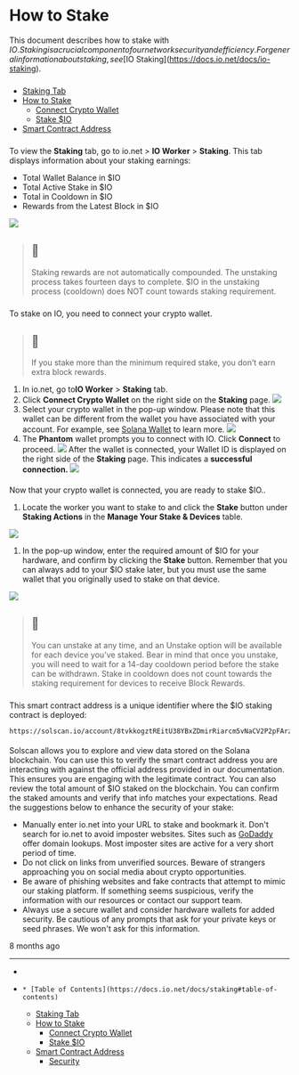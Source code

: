 # How to Stake
This document describes how to stake with $IO. Staking is a crucial component of our network security and efficiency. For general information about staking, see [$IO Staking](https://docs.io.net/docs/io-staking).
### [](https://docs.io.net/docs/staking#table-of-contents)
  * [Staking Tab](https://docs.io.net/docs/staking#staking-tab)
  * [How to Stake](https://docs.io.net/docs/staking#how-to-stake)
    * [Connect Crypto Wallet](https://docs.io.net/docs/staking#connect-crypto-wallet)
    * [Stake $IO](https://docs.io.net/docs/staking#stake-io)
  * [Smart Contract Address](https://docs.io.net/docs/staking#smart-contract-address)


### [](https://docs.io.net/docs/staking#staking-tab)
To view the **Staking** tab, go to io.net > **IO Worker** > **Staking**. This tab displays information about your staking earnings:
  * Total Wallet Balance in $IO 
  * Total Active Stake in $IO
  * Total in Cooldown in $IO 
  * Rewards from the Latest Block in $IO

![](https://files.readme.io/2028ed1c84e473894e252943b59ffba46c5d276c4c76d434de692c2769465f47-st3.png)
> ## 📘
> Staking rewards are not automatically compounded. The unstaking process takes fourteen days to complete. $IO in the unstaking process (cooldown) does NOT count towards staking requirement.
### [](https://docs.io.net/docs/staking#how-to-stake)
#### [](https://docs.io.net/docs/staking#connect-crypto-wallet)
To stake on IO, you need to connect your crypto wallet. 
> ## 📘
> If you stake more than the minimum required stake, you don’t earn extra block rewards.
  1. In io.net, go to**IO Worker** > **Staking** tab. 
  2. Click **Connect Crypto Wallet** on the right side on the **Staking** page.
![](https://files.readme.io/73c37acd8a831a1b1b3c7ecb533fccfa12cbb95e7fa3506a69c98ae8078d7318-Group_43.jpg)
  3. Select your crypto wallet in the pop-up window. Please note that this wallet can be different from the wallet you have associated with your account. For example, see [Solana Wallet](https://docs.io.net/docs/solana) to learn more.
![](https://files.readme.io/d194af3ed5f29a379a4c703e113b1e47a46c81e13ca47bc8795fb7bc2697988d-stkng3.jpg)
  4. The **Phantom** wallet prompts you to connect with IO. Click **Connect** to proceed.
![](https://files.readme.io/ff288bef2dfd0bf8382ed95a5fe6e64bb4bc782c45cad42f44db40aef6f61810-stkng5.jpg)
After the wallet is connected, your Wallet ID is displayed on the right side of the **Staking** page. This indicates a **successful connection.**
![](https://files.readme.io/2d2dcf8-stkng6.jpeg)


#### [](https://docs.io.net/docs/staking#stake-io)
Now that your crypto wallet is connected, you are ready to stake $IO.. 
  1. Locate the worker you want to stake to and click the **Stake** button under **Staking Actions** in the **Manage Your Stake & Devices** table.

![](https://files.readme.io/1ae4e334bc17c6869b7d634529b3de06d72881abf188e8651853cda1d9b9669d-stkng8.jpg)
  1. In the pop-up window, enter the required amount of $IO for your hardware, and confirm by clicking the **Stake** button. Remember that you can always add to your $IO stake later, but you must use the same wallet that you originally used to stake on that device.

![](https://files.readme.io/c590fffca7d75fe474bf7a4950bf7e856a5b2b2dcde6a21ce2fcc828a2732e35-stkng9.jpg)
> ## 📘
> You can unstake at any time, and an Unstake option will be available for each device you’ve staked. Bear in mind that once you unstake, you will need to wait for a 14-day cooldown period before the stake can be withdrawn. Stake in cooldown does not count towards the staking requirement for devices to receive Block Rewards.
### [](https://docs.io.net/docs/staking#smart-contract-address)
This smart contract address is a unique identifier where the $IO staking contract is deployed:
```
https://solscan.io/account/8tvkkogztREitU38YBxZDmirRiarcm5vNaCV2P2pFArz 

```

#### [](https://docs.io.net/docs/staking#security)
Solscan allows you to explore and view data stored on the Solana blockchain. You can use this to verify the smart contract address you are interacting with against the official address provided in our documentation. This ensures you are engaging with the legitimate contract.
You can also review the total amount of $IO staked on the blockchain. You can confirm the staked amounts and verify that info matches your expectations.
Read the suggestions below to enhance the security of your stake:
  * Manually enter io.net into your URL to stake and bookmark it. Don't search for io.net to avoid imposter websites. Sites such as [GoDaddy](https://www.godaddy.com/whois) offer domain lookups. Most imposter sites are active for a very short period of time. 
  * Do not click on links from unverified sources. Beware of strangers approaching you on social media about crypto opportunities. 
  * Be aware of phishing websites and fake contracts that attempt to mimic our staking platform. If something seems suspicious, verify the information with our resources or contact our support team.
  * Always use a secure wallet and consider hardware wallets for added security. Be cautious of any prompts that ask for your private keys or seed phrases. We won't ask for this information.


8 months ago
* * *
  * [](https://docs.io.net/docs/staking)
  *     * [Table of Contents](https://docs.io.net/docs/staking#table-of-contents)
    * [Staking Tab](https://docs.io.net/docs/staking#staking-tab)
    * [How to Stake](https://docs.io.net/docs/staking#how-to-stake)
      * [Connect Crypto Wallet](https://docs.io.net/docs/staking#connect-crypto-wallet)
      * [Stake $IO](https://docs.io.net/docs/staking#stake-io)
    * [Smart Contract Address](https://docs.io.net/docs/staking#smart-contract-address)
      * [Security](https://docs.io.net/docs/staking#security)


